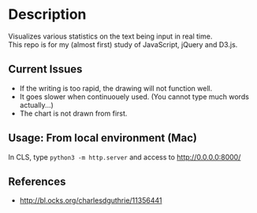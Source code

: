
# Description
Visualizes various statistics on the text being input in real time.  
This repo is for my (almost first) study of JavaScript, jQuery and D3.js.

## Current Issues
+ If the writing is too rapid, the drawing will not function well.
+ It goes slower when continuouely used. (You cannot type much words actually...)
+ The chart is not drawn from first.

## Usage: From local environment (Mac)
In CLS, type
`python3 -m http.server`
and access to http://0.0.0.0:8000/

## References
+ http://bl.ocks.org/charlesdguthrie/11356441

